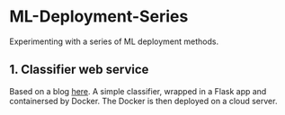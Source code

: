 # ML-Deployment-Series
Experimenting with a series of ML deployment methods.

## 1. Classifier web service
Based on a blog [here](https://towardsdatascience.com/simple-way-to-deploy-machine-learning-models-to-cloud-fd58b771fdcf).
A simple classifier, wrapped in a Flask app and containersed by Docker. The Docker is then deployed on a cloud server.
